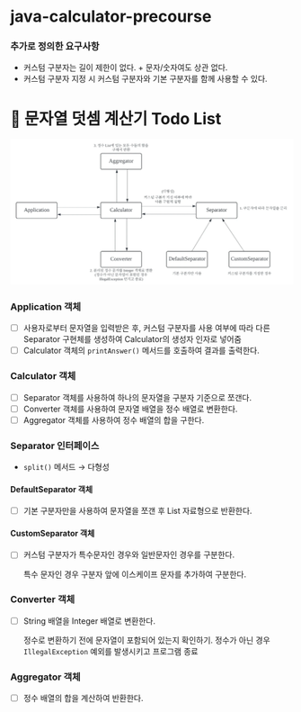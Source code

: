 # java-calculator-precourse

### 추가로 정의한 요구사항

- 커스텀 구분자는 길이 제한이 없다. + 문자/숫자여도 상관 없다.
- 커스텀 구분자 지정 시 커스텀 구분자와 기본 구분자를 함께 사용할 수 있다.

# 🧮 문자열 덧셈 계산기 Todo List

![](./architecture.png)

### Application 객체

- [ ] 사용자로부터 문자열을 입력받은 후, 커스텀 구분자를 사용 여부에 따라 다른 Separator 구현체를 생성하여 Calculator의 생성자 인자로 넣어줌
- [ ] Calculator 객체의 `printAnswer()` 메서드를 호출하여 결과를 출력한다.

### Calculator 객체

- [ ] Separator 객체를 사용하여 하나의 문자열을 구분자 기준으로 쪼갠다.
- [ ] Converter 객체를 사용하여 문자열 배열을 정수 배열로 변환한다.
- [ ] Aggregator 객체를 사용하여 정수 배열의 합을 구한다.

### Separator 인터페이스

- `split()` 메서드 → 다형성

#### DefaultSeparator 객체

- [ ] 기본 구분자만을 사용하여 문자열을 쪼갠 후 List 자료형으로 반환한다.

#### CustomSeparator 객체

- [ ] 커스텀 구분자가 특수문자인 경우와 일반문자인 경우를 구분한다.

  특수 문자인 경우 구분자 앞에 이스케이프 문자를 추가하여 구분한다.

### Converter 객체

- [ ] String 배열을 Integer 배열로 변환한다.

  정수로 변환하기 전에 문자열이 포함되어 있는지 확인하기. 정수가 아닌 경우 `IllegalException` 예외를 발생시키고 프로그램 종료

### Aggregator 객체

- [ ] 정수 배열의 합을 계산하여 반환한다.